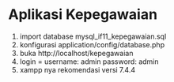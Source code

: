 # Aplikasi Kepegawaian

1. import database mysql_if11_kepegawaian.sql
2. konfigurasi application/config/database.php
3. buka http://localhost/kepegawaian
4. login =
   username: admin
   password: admin
5. xampp nya rekomendasi versi 7.4.4